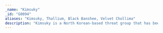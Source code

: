 ```yaml
---
_name: "Kimsuky"
_id: "G0094"
aliases: "Kimsuky, Thallium, Black Banshee, Velvet Chollima"
description: "Kimsuky is a North Korean-based threat group that has been active since at least September 2013. The group initially focused on targeting Korean think tanks and DPRK/nuclear-related targets, expanding recently to the United States, Russia, and Europe. The group was attributed as the actor behind the Korea Hydro & Nuclear Power Co. compromise."
---
```

